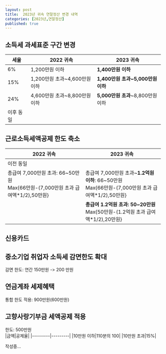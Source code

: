 ```yaml
---
layout: post
title:  2023년 귀속 연말정산 변경 내역
categories: [2023년,연말정산]
published: true
---
```


## 소득세 과세표준 구간 변경
|세율|2022 귀속|2023 귀속|
|---|---------|---------|
|6%|1,200만원 이하|**1,400만원 이하**|
|15%|1,200만원 초과~4,600만원 이하|**1,400만원 초과~5,000만원 이하**|
|24%|4,600만원 초과~8,800만원 이하|**5,000만원 초과**~8,800만원 이하|
|이후 동일|

## 근로소득세액공제 한도 축소
|2022 귀속|2023 귀속|
|---------|---------|
|이전 동일|
|총급여 7,000만원 초과: 66~50만원<br>Max{66만원-(7,000만원 초과 급여액*1/2),50만원}|총급여 7,000만원 초과~**1.2억원 이하**: 66~50만원<br>Max{66만원-(7,000만원 초과 급여액*1/2),50만원} |
||**총급여 1.2억원 초과: 50~20만원**<br>Max{50만원-(1.2억원 초과 급여액*1/2),20만원} |


## 신용카드 

## 중소기업 취업자 소득세 감면한도 확대
감면 한도: 연간 150만원 -> 200 만원

## 연금계좌 세제혜택
통합 한도 적용: 900만원(600만원)

## 고향사랑기부금 세액공제 적용
한도: 500만원  
|금액|공제율|
|---------|---------|
|10만원 이하|110분의 100|
|10만원 초과|15%|

작성중...


